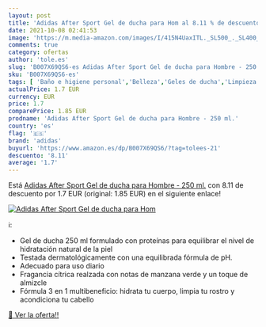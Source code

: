 ```yaml
---
layout: post
title: 'Adidas After Sport Gel de ducha para Hom al 8.11 % de descuento'
date: 2021-10-08 02:41:53
image: 'https://m.media-amazon.com/images/I/415N4UaxITL._SL500_._SL400_.jpg'
comments: true
category: ofertas
author: 'tole.es'
slug: 'B007X69QS6-es Adidas After Sport Gel de ducha para Hombre - 250 ml.'
sku: 'B007X69QS6-es'
tags: [ 'Baño e higiene personal','Belleza','Geles de ducha','Limpieza personal','adidas','de','ducha','gel', ]
actualPrice: 1.7 EUR
currency: EUR
price: 1.7
comparePrice: 1.85 EUR
prodname: 'Adidas After Sport Gel de ducha para Hombre - 250 ml.'
country: 'es'
flag: '🇪🇸'
brand: 'adidas'
buyurl: 'https://www.amazon.es/dp/B007X69QS6/?tag=tolees-21'
descuento: '8.11'
average: '1.7'
---
```


Está [Adidas After Sport Gel de ducha para Hombre - 250 ml.](https://www.amazon.es/dp/B007X69QS6/?tag=tolees-21) con 8.11 de descuento por 1.7 EUR (original: 1.85 EUR) en el siguiente enlace!

[![Adidas After Sport Gel de ducha para Hom](https://m.media-amazon.com/images/I/415N4UaxITL._SL500_._SL400_.jpg)](https://www.amazon.es/dp/B007X69QS6/?tag=tolees-21)

ℹ️:

- Gel de ducha 250 ml formulado con proteínas para equilibrar el nivel de hidratación natural de la piel
- Testada dermatológicamente con una equilibrada fórmula de pH.
- Adecuado para uso diario
- Fragancia cítrica realzada con notas de manzana verde y un toque de almizcle
- Fórmula 3 en 1 multibeneficio: hidrata tu cuerpo, limpia tu rostro y acondiciona tu cabello

[🛒 Ver la oferta!!](https://www.amazon.es/dp/B007X69QS6/?tag=tolees-21)
